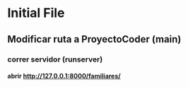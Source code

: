 # Initial File

## Modificar ruta a ProyectoCoder (main)
### correr servidor (runserver)
#### abrir http://127.0.0.1:8000/familiares/
